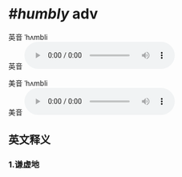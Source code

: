 # ***\#humbly*** adv
英音 ˈhʌmbli  
英音
<audio src="./media/humbly1_AAC.aac" controls="controls"></audio>

美音 ˈhʌmbli  
美音
<audio src="./media/humbly2_AAC.aac" controls="controls"></audio>



  

英文释义
---
### 1.**谦虚地**  


